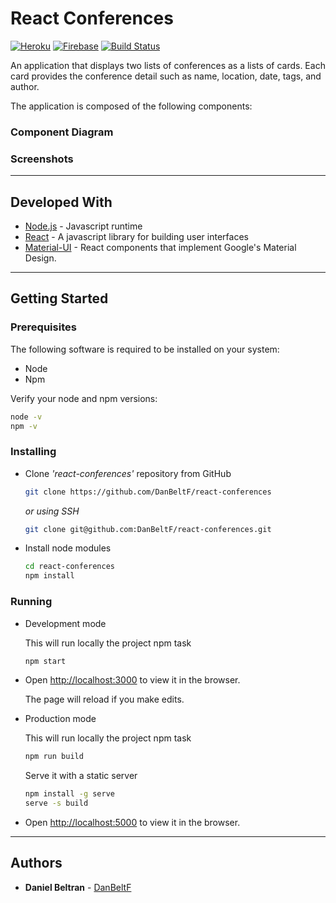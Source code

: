 # React Conferences
[![Heroku](https://wmpics.pics/di-D9YP.png)](https://react-conferences.herokuapp.com/)
[![Firebase](https://wmpics.pics/di-MURE.png)](https://react-conferences.firebaseapp.com)
[![Build Status](https://travis-ci.org/DanBeltF/react-conferences.svg?branch=master)](https://travis-ci.org/DanBeltF/react-conferences)

An application that displays two lists of conferences as a lists of cards. Each card provides the conference detail such as name, location, date, tags, and author.

The application is composed of the following components:


### Component Diagram


### Screenshots


---

## Developed With

* [Node.js](https://nodejs.org/en/) - Javascript runtime
* [React](https://reactjs.org/) - A javascript library for building user interfaces
* [Material-UI](https://material-ui.com/) - React components that implement Google's Material Design.
---

## Getting Started

### Prerequisites

The following software is required to be installed on your system:

* Node
* Npm

Verify your node and npm versions:

```bash
node -v
npm -v
```

### Installing

* Clone _'react-conferences'_ repository from GitHub

  ```bash
  git clone https://github.com/DanBeltF/react-conferences
  ```

   _or using SSH_

  ```bash
  git clone git@github.com:DanBeltF/react-conferences.git
  ```

* Install node modules

   ```bash
   cd react-conferences
   npm install
   ```

### Running

* Development mode

  This will run locally the project npm task

  ```bash
  npm start
  ```
  
* Open [http://localhost:3000](http://localhost:3000) to view it in the browser.

  The page will reload if you make edits.

* Production mode

  This will run locally the project npm task

  ```bash
  npm run build
  ```
  Serve it with a static server

  ```bash
  npm install -g serve
  serve -s build
  ```

* Open [http://localhost:5000](http://localhost:5000) to view it in the browser.

---

## Authors

* **Daniel Beltran** - [DanBeltF](https://github.com/DanBeltF)
